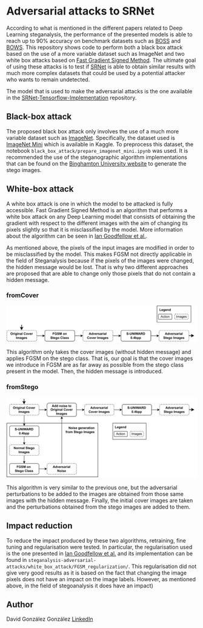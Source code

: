 # Adversarial attacks to SRNet

According to what is mentioned in the different papers related to Deep Learning steganalysis, the performance of the presented models is able to reach up to 90% accuracy on benchmark datasets such as [BOSS](http://agents.fel.cvut.cz/boss/) and [BOWS](http://bows2.ec-lille.fr/). This repository shows code to perform both a black box attack based on the use of a more variable dataset such as ImageNet and two white box attacks based on [Fast Gradient Signed Method](https://www.tensorflow.org/tutorials/generative/adversarial_fgsm). The ultimate goal of using these attacks is to test if [SRNet](https://ieeexplore.ieee.org/document/8470101) is able to obtain similar results with much more complex datasets that could be used by a potential attacker who wants to remain undetected.

The model that is used to make the adversarial attacks is the one available in the [SRNet-Tensorflow-Implementation](https://github.com/davidggz/SRNet-Tensorflow-Implementation) repository.

## Black-box attack

The proposed black box attack only involves the use of a much more variable dataset such as [ImageNet](https://www.image-net.org/). Specifically, the dataset used is [ImageNet Mini](https://www.kaggle.com/datasets/ifigotin/imagenetmini-1000) which is available in Kaggle. To preprocess this dataset, the notebook `black_box_attack/prepare_imagenet_mini.ipynb` was used. It is recommended the use of the steganographic algorithm implementations that can be found on the [Binghamton University website](http://dde.binghamton.edu/download/stego_algorithms/) to generate the stego images.

## White-box attack

A white box attack is one in which the model to be attacked is fully accessible. Fast Gradient Signed Method is an algorithm that performs a white box attack on any Deep Learning model that consists of obtaining the gradient with respect to the different images with the aim of changing its pixels slightly so that it is misclassified by the model. More information about the algorithm can be seen in [Ian Goodfellow et al.](https://arxiv.org/abs/1412.6572).

As mentioned above, the pixels of the input images are modified in order to be misclassified by the model. This makes FGSM not directly applicable in the field of Steganalysis because if the pixels of the images were changed, the hidden message would be lost. That is why two different approaches are proposed that are able to change only those pixels that do not contain a hidden message.

### fromCover
<p align="center">
  <img src="images/fromCoverDiagram.png" alt="Diagram of the fromCover algorithm." width="800"/>
</p>

This algorithm only takes the cover images (without hidden message) and applies FGSM on the stego class. That is, our goal is that the cover images we introduce in FGSM are as far away as possible from the stego class present in the model. Then, the hidden message is introduced.

### fromStego
<p align="center">
  <img src="images/fromStegoDiagram.png" alt="Diagram of the fromStego algorithm." width="800"/>
</p>

This algorithm is very similar to the previous one, but the adversarial perturbations to be added to the images are obtained from those same images with the hidden message. Finally, the initial cover images are taken and the perturbations obtained from the stego images are added to them.

## Impact reduction

To reduce the impact produced by these two algorithms, retraining, fine tuning and regularisation were tested. In particular, the regularisation used is the one presented in [Ian Goodfellow et al.](https://arxiv.org/abs/1412.6572) and its implementation can be found in `steganalysis-adversarial-attacks/white_box_attack/FGSM_regularization/`. This regularisation did not give very good results as it is based on the fact that changing the image pixels does not have an impact on the image labels. However, as mentioned above, in the field of stegoanalysis it does have an impact)

## Author
David González González <a href="https://www.linkedin.com/in/david-gonzalez-gonzalez/">LinkedIn</a>
